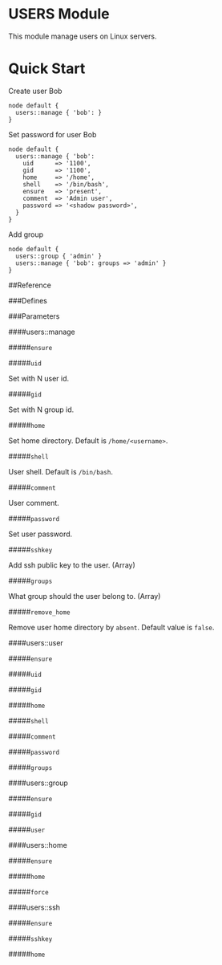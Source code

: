 # USERS Module

This module manage users on Linux servers.

# Quick Start

Create user Bob

```puppet
node default {
  users::manage { 'bob': }
}
```

Set password for user Bob

```puppet
node default {
  users::manage { 'bob':
    uid      => '1100',
    gid      => '1100',
    home     => '/home',
    shell    => '/bin/bash',
    ensure   => 'present',
    comment  => 'Admin user',
    password => '<shadow password>',
  }
}
```

Add group

```puppet
node default {
  users::group { 'admin' }
  users::manage { 'bob': groups => 'admin' }
}
```
##Reference

###Defines

###Parameters

####users::manage

#####`ensure`

#####`uid`

  Set with N user id.

#####`gid`

  Set with N group id.

#####`home`

  Set home directory. Default is `/home/<username>`.

#####`shell`

  User shell. Default is `/bin/bash`.

#####`comment`

  User comment.

#####`password`

  Set user password.

#####`sshkey`

  Add ssh public key to the user. (Array)

#####`groups`

  What group should the user belong to. (Array)

#####`remove_home`

  Remove user home directory by `absent`. Default value is `false`.

####users::user

#####`ensure`

#####`uid`

#####`gid`

#####`home`

#####`shell`

#####`comment`

#####`password`

#####`groups`

####users::group

#####`ensure`

#####`gid`

#####`user`

####users::home

#####`ensure`

#####`home`

#####`force`

####users::ssh

#####`ensure`

#####`sshkey`

#####`home`

